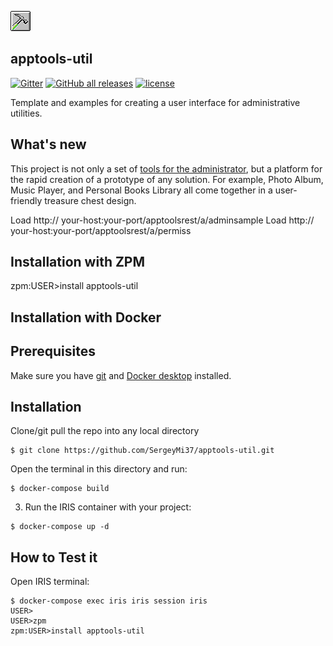 ![](https://github.com/SergeyMi37/apptools-util/blob/master/doc/hammer-green.png)
## apptools-util
[![Gitter](https://img.shields.io/badge/Available%20on-Intersystems%20Open%20Exchange-00b2a9.svg)](https://openexchange.intersystems.com/package/apptools-util)
[![GitHub all releases](https://img.shields.io/badge/Available%20on-GitHub-black)](https://github.com/SergeyMi37/apptools-util)
[![license](https://img.shields.io/badge/License-MIT-yellow.svg)](https://opensource.org/licenses/MIT)

Template and examples for creating a user interface for administrative utilities.

## What's new
This project is not only a set of [tools for the administrator](#PanelAdmin), but a platform for the rapid creation of a prototype of any solution.
For example, Photo Album, Music Player, and Personal Books Library all come together in a user-friendly treasure chest design.

Load http:// your-host:your-port/apptoolsrest/a/adminsample
Load http:// your-host:your-port/apptoolsrest/a/permiss

## Installation with ZPM

zpm:USER>install apptools-util

## Installation with Docker

## Prerequisites
Make sure you have [git](https://git-scm.com/book/en/v2/Getting-Started-Installing-Git) and [Docker desktop](https://www.docker.com/products/docker-desktop) installed.

## Installation 
Clone/git pull the repo into any local directory

```
$ git clone https://github.com/SergeyMi37/apptools-util.git
```

Open the terminal in this directory and run:

```
$ docker-compose build
```

3. Run the IRIS container with your project:

```
$ docker-compose up -d
```

## How to Test it
Open IRIS terminal:

```
$ docker-compose exec iris iris session iris
USER>
USER>zpm
zpm:USER>install apptools-util
```




